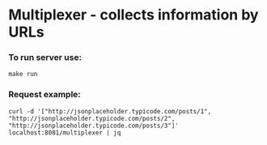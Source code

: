 # Multiplexer - collects information by URLs


### To run server use:
``
make run
``

### Request example:
``
curl -d '["http://jsonplaceholder.typicode.com/posts/1", "http://jsonplaceholder.typicode.com/posts/2", "http://jsonplaceholder.typicode.com/posts/3"]' localhost:8081/multiplexer | jq
``